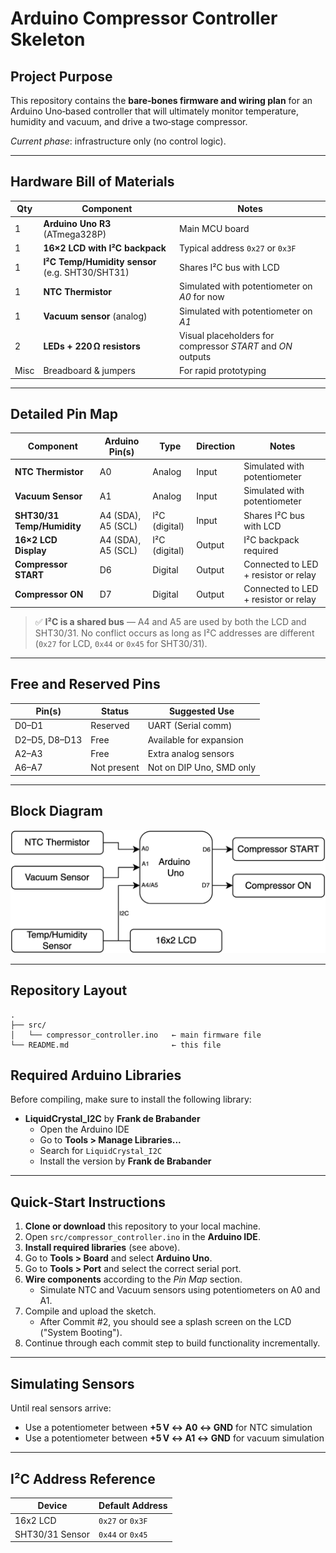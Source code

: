 # Arduino Compressor Controller Skeleton

## Project Purpose

This repository contains the **bare‑bones firmware and wiring plan** for an Arduino Uno‑based controller that will ultimately monitor temperature, humidity and vacuum, and drive a two‑stage compressor.

*Current phase*: infrastructure only (no control logic).

---

## Hardware Bill of Materials

| Qty  | Component                                        | Notes                                                       |
| ---- | ------------------------------------------------ | ----------------------------------------------------------- |
| 1    | **Arduino Uno R3** (ATmega328P)                  | Main MCU board                                              |
| 1    | **16×2 LCD with I²C backpack**                   | Typical address `0x27` or `0x3F`                            |
| 1    | **I²C Temp/Humidity sensor** (e.g. SHT30/SHT31)  | Shares I²C bus with LCD                                     |
| 1    | **NTC Thermistor**                               | Simulated with potentiometer on *A0* for now                |
| 1    | **Vacuum sensor** (analog)                       | Simulated with potentiometer on *A1*                        |
| 2    | **LEDs + 220 Ω resistors**                       | Visual placeholders for compressor *START* and *ON* outputs |
| Misc | Breadboard & jumpers                             | For rapid prototyping                                       |

---

## Detailed Pin Map

| **Component**               | **Arduino Pin(s)**  | **Type**           | **Direction** | **Notes** |
|----------------------------|---------------------|--------------------|---------------|-----------|
| **NTC Thermistor**         | A0                  | Analog             | Input         | Simulated with potentiometer |
| **Vacuum Sensor**          | A1                  | Analog             | Input         | Simulated with potentiometer |
| **SHT30/31 Temp/Humidity** | A4 (SDA), A5 (SCL)   | I²C (digital)      | Input         | Shares I²C bus with LCD |
| **16×2 LCD Display**       | A4 (SDA), A5 (SCL)   | I²C (digital)      | Output        | I²C backpack required |
| **Compressor START**       | D6                  | Digital            | Output        | Connected to LED + resistor or relay |
| **Compressor ON**          | D7                  | Digital            | Output        | Connected to LED + resistor or relay |

> ✅ **I²C is a shared bus** — A4 and A5 are used by both the LCD and SHT30/31. No conflict occurs as long as I²C addresses are different (`0x27` for LCD, `0x44` or `0x45` for SHT30/31).

---

## Free and Reserved Pins

| **Pin(s)**     | **Status**   | **Suggested Use**         |
|----------------|--------------|----------------------------|
| D0–D1          | Reserved      | UART (Serial comm)         |
| D2–D5, D8–D13  | Free          | Available for expansion    |
| A2–A3          | Free          | Extra analog sensors       |
| A6–A7          | Not present   | Not on DIP Uno, SMD only   |

---

## Block Diagram

![Block Diagram](block_diagram.png)

---

## Repository Layout

```
.
├── src/
│   └── compressor_controller.ino   ← main firmware file
└── README.md                       ← this file
```


## Required Arduino Libraries

Before compiling, make sure to install the following library:

- **LiquidCrystal_I2C** by **Frank de Brabander**  
  - Open the Arduino IDE  
  - Go to **Tools > Manage Libraries...**  
  - Search for `LiquidCrystal_I2C`  
  - Install the version by **Frank de Brabander**

---

## Quick‑Start Instructions

1. **Clone or download** this repository to your local machine.  
2. Open `src/compressor_controller.ino` in the **Arduino IDE**.  
3. **Install required libraries** (see above).  
4. Go to **Tools > Board** and select **Arduino Uno**.  
5. Go to **Tools > Port** and select the correct serial port.  
6. **Wire components** according to the *Pin Map* section.  
   - Simulate NTC and Vacuum sensors using potentiometers on A0 and A1.  
7. Compile and upload the sketch.  
   - After Commit #2, you should see a splash screen on the LCD ("System Booting").  
8. Continue through each commit step to build functionality incrementally.


---

## Simulating Sensors

Until real sensors arrive:

- Use a potentiometer between **+5 V ↔ A0 ↔ GND** for NTC simulation
- Use a potentiometer between **+5 V ↔ A1 ↔ GND** for vacuum simulation

---

## I²C Address Reference

| Device          | Default Address |
|-----------------|------------------|
| 16x2 LCD        | `0x27` or `0x3F`  |
| SHT30/31 Sensor | `0x44` or `0x45`  |

